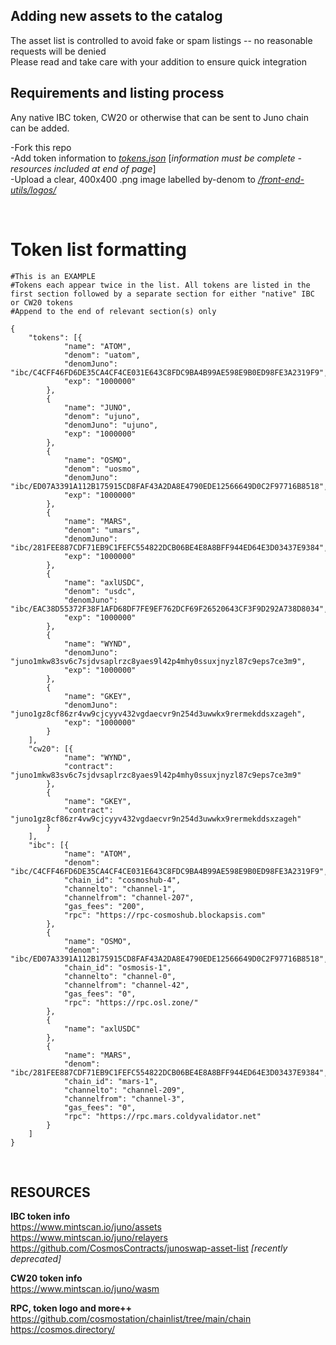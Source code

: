 ## **Adding new assets to the catalog**

The asset list is controlled to avoid fake or spam listings -- no reasonable requests will be denied<br>
Please read and take care with your addition to ensure quick integration<br>

## **Requirements and listing process**

Any native IBC token, CW20 or otherwise that can be sent to Juno chain can be added.

-Fork this repo<br>
-Add token information to [*tokens.json*](https://github.com/cac-group/front-end-utils/blob/main/tokens.json) [*information must be complete - resources included at end of page*]<br>
-Upload a clear, 400x400 .png image labelled by-denom to [*/front-end-utils/logos/*](https://github.com/cac-group/front-end-utils/tree/main/logos)

<br>

# Token list formatting

```
#This is an EXAMPLE
#Tokens each appear twice in the list. All tokens are listed in the first section followed by a separate section for either "native" IBC or CW20 tokens
#Append to the end of relevant section(s) only

{
	"tokens": [{
			"name": "ATOM",
			"denom": "uatom",
			"denomJuno": "ibc/C4CFF46FD6DE35CA4CF4CE031E643C8FDC9BA4B99AE598E9B0ED98FE3A2319F9",
			"exp": "1000000"
		},
		{
			"name": "JUNO",
			"denom": "ujuno",
			"denomJuno": "ujuno",
			"exp": "1000000"
		},
		{
			"name": "OSMO",
			"denom": "uosmo",
			"denomJuno": "ibc/ED07A3391A112B175915CD8FAF43A2DA8E4790EDE12566649D0C2F97716B8518",
			"exp": "1000000"
		},
		{
			"name": "MARS",
			"denom": "umars",
			"denomJuno": "ibc/281FEE887CDF71EB9C1FEFC554822DCB06BE4E8A8BFF944ED64E3D03437E9384",
			"exp": "1000000"
		},
		{
			"name": "axlUSDC",
			"denom": "usdc",
			"denomJuno": "ibc/EAC38D55372F38F1AFD68DF7FE9EF762DCF69F26520643CF3F9D292A738D8034",
			"exp": "1000000"
		},
		{
			"name": "WYND",
			"denomJuno": "juno1mkw83sv6c7sjdvsaplrzc8yaes9l42p4mhy0ssuxjnyzl87c9eps7ce3m9",
			"exp": "1000000"
		},
		{
			"name": "GKEY",
			"denomJuno": "juno1gz8cf86zr4vw9cjcyyv432vgdaecvr9n254d3uwwkx9rermekddsxzageh",
			"exp": "1000000"
		}
	],
	"cw20": [{
			"name": "WYND",
			"contract": "juno1mkw83sv6c7sjdvsaplrzc8yaes9l42p4mhy0ssuxjnyzl87c9eps7ce3m9"
		},
		{
			"name": "GKEY",
			"contract": "juno1gz8cf86zr4vw9cjcyyv432vgdaecvr9n254d3uwwkx9rermekddsxzageh"
		}
	],
	"ibc": [{
			"name": "ATOM",
			"denom": "ibc/C4CFF46FD6DE35CA4CF4CE031E643C8FDC9BA4B99AE598E9B0ED98FE3A2319F9",
			"chain_id": "cosmoshub-4",
			"channelto": "channel-1",
			"channelfrom": "channel-207",
			"gas_fees": "200",
			"rpc": "https://rpc-cosmoshub.blockapsis.com"
		},
		{
			"name": "OSMO",
			"denom": "ibc/ED07A3391A112B175915CD8FAF43A2DA8E4790EDE12566649D0C2F97716B8518",
			"chain_id": "osmosis-1",
			"channelto": "channel-0",
			"channelfrom": "channel-42",
			"gas_fees": "0",
			"rpc": "https://rpc.osl.zone/"
		},
		{
			"name": "axlUSDC"
		},
		{
			"name": "MARS",
			"denom": "ibc/281FEE887CDF71EB9C1FEFC554822DCB06BE4E8A8BFF944ED64E3D03437E9384",
			"chain_id": "mars-1",
			"channelto": "channel-209",
			"channelfrom": "channel-3",
			"gas_fees": "0",
			"rpc": "https://rpc.mars.coldyvalidator.net"
		}
	]
}
```
<br>

## RESOURCES

**IBC token info**<br>
https://www.mintscan.io/juno/assets<br>
https://www.mintscan.io/juno/relayers<br>
https://github.com/CosmosContracts/junoswap-asset-list *[recently deprecated]*<br>

**CW20 token info**<br>
https://www.mintscan.io/juno/wasm<br>

**RPC, token logo and more++**<br>
https://github.com/cosmostation/chainlist/tree/main/chain<br>
https://cosmos.directory/<br>
